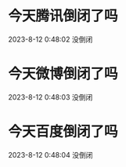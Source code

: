 # 今天腾讯倒闭了吗

2023-8-12 0:48:02 没倒闭

# 今天微博倒闭了吗

2023-8-12 0:48:03 没倒闭

# 今天百度倒闭了吗

2023-8-12 0:48:04 没倒闭

